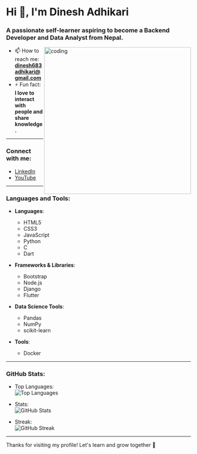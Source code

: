 # Hi 👋, I'm Dinesh Adhikari

### A passionate self-learner aspiring to become a Backend Developer and Data Analyst from Nepal.

<img align="right" alt="coding" width="400" src="https://i.pinimg.com/originals/81/17/8b/81178b47a8598f0c81c4799f2cdd4057.gif">

- 📫 How to reach me: **dinesh683adhikari@gmail.com**
- ⚡ Fun fact: **I love to interact with people and share knowledge.**

---

### Connect with me:

- [LinkedIn](https://www.linkedin.com/in/dinesh-adhikari16/)
- [YouTube](https://youtube.com/@learntoteach1)

---

### Languages and Tools:

- **Languages**:
  - HTML5
  - CSS3
  - JavaScript
  - Python
  - C
  - Dart

- **Frameworks & Libraries**:
  - Bootstrap
  - Node.js
  - Django
  - Flutter

- **Data Science Tools**:
  - Pandas
  - NumPy
  - scikit-learn

- **Tools**:
  - Docker

---

### GitHub Stats:

- Top Languages:  
  ![Top Languages](https://github-readme-stats.vercel.app/api/top-langs?username=dinesh16adh&show_icons=true&locale=en&layout=compact)

- Stats:  
  ![GitHub Stats](https://github-readme-stats.vercel.app/api?username=dinesh16adh&show_icons=true&locale=en)

- Streak:  
  ![GitHub Streak](https://github-readme-streak-stats.herokuapp.com/?user=dinesh16adh&)

---

Thanks for visiting my profile! Let's learn and grow together 🚀

